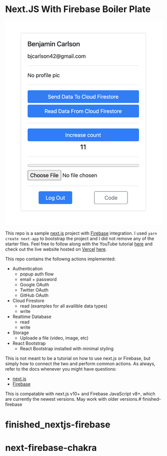 # Next.JS With Firebase Boiler Plate

![image of app](/public/readme-img.png)

This repo is a sample [next.js](https://nextjs.org/) project with [Firebase](https://firebase.google.com/) integration. I used `yarn create next-app` to bootstrap the project and I did not remove any of the starter files. Feel free to follow along with the YouTube tutorial [here](TODO) and check out the live website hosted on [Vercel](https://vercel.com/) [here](TODO).


This repo contains the followng actions implemented:

- Authentication
  - popup auth flow
  - email + password
  - Google OAuth
  - Twitter OAuth
  - GitHub OAuth
- Cloud Firestore
  - read (examples for all availible data types)
  - write
- Realtime Database
  - read
  - write
- Storage
  - Uploade a file (video, image, etc)
- React Bootstrap
  - React Bootstrap installed with minimal styling

This is not meant to be a tutorial on how to use next.js or Firebase, but simply how to connect the two and perform common actions. As always, refer to the docs whenever you might have questions: 

- [next.js](https://nextjs.org/docs/getting-started)
- [Firebase](https://firebase.google.com/docs/build)

This is compatable with next.js v10+ and Firebase JavaScript v8+, which are currently the newest versions. May work with older versions.# finished-firebase
# finished_nextjs-firebase
# next-firebase-chakra
